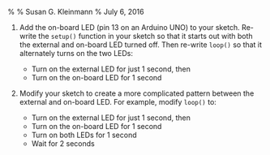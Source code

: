 %
% Susan G. Kleinmann
% July 6, 2016

1. Add the on-board LED (pin 13 on an Arduino UNO) to your sketch. 
Re-write the `setup()` function in your sketch so that it starts out with 
both the external and on-board LED turned off.  Then re-write 
`loop()` so that it alternately turns on the two LEDs:

    * Turn on the external LED for just 1 second, then 
    * Turn on the on-board LED for 1 second

2. Modify your sketch to create a more complicated pattern between the external
and on-board LED.  For example, modify `loop()` to:

    * Turn on the external LED for just 1 second, then 
    * Turn on the on-board LED for 1 second
    * Turn on both LEDs for 1 second
    * Wait for 2 seconds







